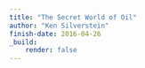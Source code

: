 ```yaml
---
title: "The Secret World of Oil"
author: "Ken Silverstein"
finish-date: 2016-04-26
_build:
    render: false
---
```



